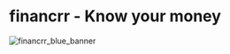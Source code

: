 # financrr - Know your money

![financrr_blue_banner](https://github.com/financrr/.github/assets/48297101/c16f9ee9-643c-4950-8abc-a49331d984da)
